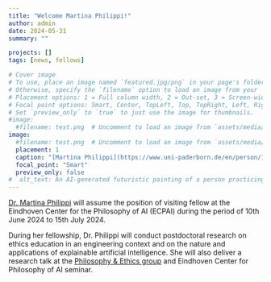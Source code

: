 ```yaml
---
title: "Welcome Martina Philippi!"
author: admin
date: 2024-05-31
summary: ""

projects: []
tags: [news, fellows]

# Cover image
# To use, place an image named `featured.jpg/png` in your page's folder.
# Otherwise, specify the `filename` option to load an image from your `assets/media/` folder.
# Placement options: 1 = Full column width, 2 = Out-set, 3 = Screen-width
# Focal point options: Smart, Center, TopLeft, Top, TopRight, Left, Right, BottomLeft, Bottom, BottomRight
# Set `preview_only` to `true` to just use the image for thumbnails.
#image:
  #filename: test.png  # Uncomment to load an image from `assets/media/` instead.
image:
  #filename: test.png  # Uncomment to load an image from `assets/media/` instead.
  placement: 1
  caption: "[Martina Philippi](https://www.uni-paderborn.de/en/person/100856)"
  focal_point: "Smart"
  preview_only: false
#  alt_text: An AI-generated futuristic painting of a person practicing mindfulness in the chaos of modern life.
---
```


[Dr. Martina Philippi](https://www.uni-paderborn.de/en/person/100856) will assume the position of visiting fellow at the Eindhoven Center for the Philosophy of AI (ECPAI) during the period of 10th June 2024 to 15th July 2024.  

During her fellowship, Dr. Philippi will conduct postdoctoral research on ethics education in an engineering context and on the nature and applications of explainable artificial intelligence. She will also deliver  a research talk at the [Philosophy & Ethics group](https://www.tue.nl/en/research/research-groups/innovation-sciences/philosophy-ethics) and Eindhoven Center for Philosophy of AI seminar.

